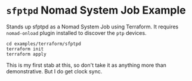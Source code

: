 # `sfptpd` Nomad System Job Example

Stands up sfptpd as a Nomad System Job using Terraform.  It requires `nomad-onload` plugin installed to discover the `ptp` devices.

```
cd examples/terraform/sfptpd
terraform init
terraform apply
```

This is my first stab at this, so don't take it as anything more than demonstrative.  But I do get clock sync.
